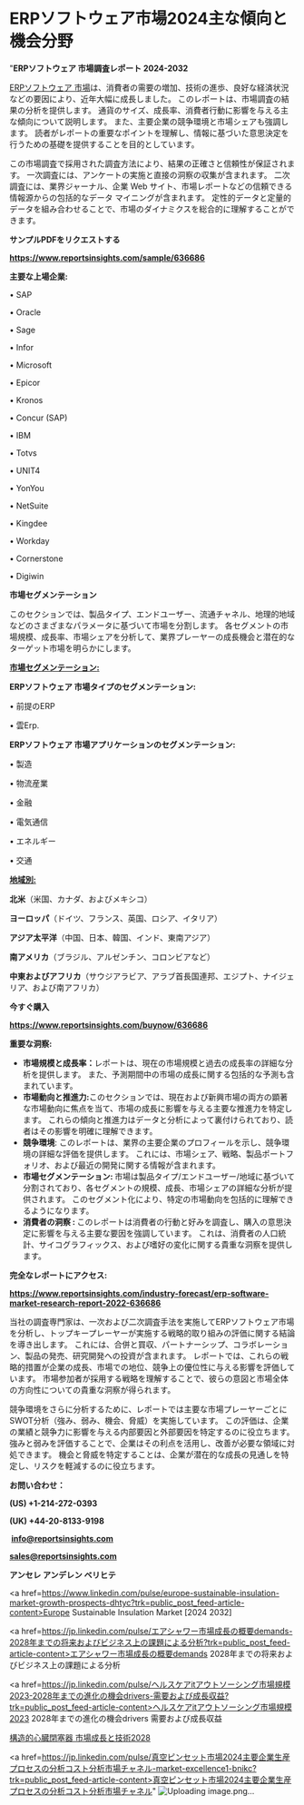 # ERPソフトウェア市場2024主な傾向と機会分野

"<strong>ERPソフトウェア 市場調査レポート 2024-2032</strong>

<a href=https://www.reportsinsights.com/sample/636686>ERPソフトウェア 市場</a>は、消費者の需要の増加、技術の進歩、良好な経済状況などの要因により、近年大幅に成長しました。 このレポートは、市場調査の結果の分析を提供します。 通貨のサイズ、成長率、消費者行動に影響を与える主な傾向について説明します。 また、主要企業の競争環境と市場シェアも強調します。 読者がレポートの重要なポイントを理解し、情報に基づいた意思決定を行うための基礎を提供することを目的としています。

この市場調査で採用された調査方法により、結果の正確さと信頼性が保証されます。 一次調査には、アンケートの実施と直接の洞察の収集が含まれます。 二次調査には、業界ジャーナル、企業 Web サイト、市場レポートなどの信頼できる情報源からの包括的なデータ マイニングが含まれます。 定性的データと定量的データを組み合わせることで、市場のダイナミクスを総合的に理解することができます。

<strong><b>サンプルPDFをリクエストする</b></strong>

<a href=https://www.reportsinsights.com/sample/636686><strong><u>https://www.reportsinsights.com/sample/636686</u></strong></a>

<strong>主要な上場企業:</strong>

• SAP

• Oracle

• Sage

• Infor

• Microsoft

• Epicor

• Kronos

• Concur (SAP)

• IBM

• Totvs

• UNIT4

• YonYou

• NetSuite

• Kingdee

• Workday

• Cornerstone

• Digiwin

<strong>市場セグメンテーション</strong>

このセクションでは、製品タイプ、エンドユーザー、流通チャネル、地理的地域などのさまざまなパラメータに基づいて市場を分割します。 各セグメントの市場規模、成長率、市場シェアを分析して、業界プレーヤーの成長機会と潜在的なターゲット市場を明らかにします。

<strong><u>市場セグメンテーション</u></strong><strong><u>:</u></strong>

<strong>ERPソフトウェア 市場タイプのセグメンテーション:</strong>

• 前提のERP

• 雲Erp.

<strong>ERPソフトウェア 市場アプリケーションのセグメンテーション:</strong>

• 製造

• 物流産業

• 金融

• 電気通信

• エネルギー

• 交通

<strong><u>地域別</u></strong><strong><u>:</u></strong>

<strong>北米</strong>（米国、カナダ、およびメキシコ）

<strong>ヨーロッパ</strong>（ドイツ、フランス、英国、ロシア、イタリア）

<strong>アジア太平洋</strong>（中国、日本、韓国、インド、東南アジア）

<strong>南アメリカ</strong>（ブラジル、アルゼンチン、コロンビアなど）

<strong>中東およびアフリカ</strong>（サウジアラビア、アラブ首長国連邦、エジプト、ナイジェリア、および南アフリカ）

<strong>今すぐ購入</strong>

<a href=https://www.reportsinsights.com/buynow/636686><strong><u>https://www.reportsinsights.com/buynow/636686</u></strong></a>

<strong>重要な洞察:</strong>
<ul>
  <li><strong>市場規模と成長率：</strong>レポートは、現在の市場規模と過去の成長率の詳細な分析を提供します。 また、予測期間中の市場の成長に関する包括的な予測も含まれています。</li>
  <li><strong>市場動向と推進力:</strong>このセクションでは、現在および新興市場の両方の顕著な市場動向に焦点を当て、市場の成長に影響を与える主要な推進力を特定します。 これらの傾向と推進力はデータと分析によって裏付けられており、読者はその影響を明確に理解できます。</li>
  <li><strong>競争環境</strong>: このレポートは、業界の主要企業のプロフィールを示し、競争環境の詳細な評価を提供します。 これには、市場シェア、戦略、製品ポートフォリオ、および最近の開発に関する情報が含まれます。</li>
  <li><strong>市場セグメンテーション: </strong>市場は製品タイプ/エンドユーザー/地域に基づいて分割されており、各セグメントの規模、成長、市場シェアの詳細な分析が提供されます。 このセグメント化により、特定の市場動向を包括的に理解できるようになります。</li>
  <li><strong>消費者の洞察 : </strong>このレポートは消費者の行動と好みを調査し、購入の意思決定に影響を与える主要な要因を強調しています。 これは、消費者の人口統計、サイコグラフィックス、および嗜好の変化に関する貴重な洞察を提供します。</li>
</ul>
<strong>完全なレポートにアクセス:</strong>

<a href=https://www.reportsinsights.com/industry-forecast/erp-software-market-research-report-2022-636686><strong><u><b>https://www.reportsinsights.com/industry-forecast/erp-software-market-research-report-2022-636686</b></u></strong></a>

当社の調査専門家は、一次および二次調査手法を実施してERPソフトウェア市場を分析し、トップキープレーヤーが実施する戦略的取り組みの評価に関する結論を導き出します。 これには、合併と買収、パートナーシップ、コラボレーション、製品の発売、研究開発への投資が含まれます。 レポートでは、これらの戦略的措置が企業の成長、市場での地位、競争上の優位性に与える影響を評価しています。 市場参加者が採用する戦略を理解することで、彼らの意図と市場全体の方向性についての貴重な洞察が得られます。

競争環境をさらに分析するために、レポートでは主要な市場プレーヤーごとにSWOT分析（強み、弱み、機会、脅威）を実施しています。 この評価は、企業の業績と競争力に影響を与える内部要因と外部要因を特定するのに役立ちます。 強みと弱みを評価することで、企業はその利点を活用し、改善が必要な領域に対処できます。 機会と脅威を特定することは、企業が潜在的な成長の見通しを特定し、リスクを軽減するのに役立ちます。

<strong>お問い合わせ：</strong>

<strong>(US) +1-214-272-0393</strong>

<strong>(UK) +44-20-8133-9198</strong>

<strong> </strong><a href=info@reportsinsights.com><strong><u>info@reportsinsights.com</u></strong></a>

<a href=sales@reportsinsights.com><strong><u>sales@reportsinsights.com</u></strong></a>

<strong>アンセレ アンデレン ベリヒテ</strong>

<a href=https://www.linkedin.com/pulse/europe-sustainable-insulation-market-growth-prospects-dhtyc?trk=public_post_feed-article-content>Europe Sustainable Insulation Market [2024 2032]</a>

<a href=https://jp.linkedin.com/pulse/エアシャワー市場成長の概要demands-2028年までの将来およびビジネス上の課題による分析?trk=public_post_feed-article-content>エアシャワー市場成長の概要demands 2028年までの将来およびビジネス上の課題による分析</a>

<a href=https://jp.linkedin.com/pulse/ヘルスケアitアウトソーシング市場規模2023-2028年までの進化の機会drivers-需要および成長収益?trk=public_post_feed-article-content>ヘルスケアitアウトソーシング市場規模2023 2028年までの進化の機会drivers 需要および成長収益</a>

<a href=https://www.linkedin.com/pulse/構造的心臓閉塞器-市場成長と技術2028-community-market-research/>構造的心臓閉塞器 市場成長と技術2028</a>

<a href=https://jp.linkedin.com/pulse/真空ピンセット市場2024主要企業生産プロセスの分析コスト分析市場チャネル-market-excellence1-bnikc?trk=public_post_feed-article-content>真空ピンセット市場2024主要企業生産プロセスの分析コスト分析市場チャネル</a>"
![Uploading image.png…]()
